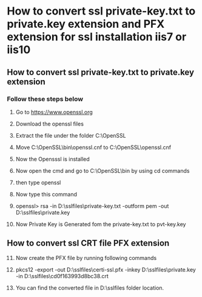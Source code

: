 # How to convert ssl private-key.txt to private.key extension and PFX extension for ssl installation iis7 or iis10

## How to convert ssl private-key.txt to private.key extension

### Follow these steps below

1. Go to  https://www.openssl.org 

2. Download the openssl files

3. Extract the file under the folder C:\OpenSSL

4. Move C:\OpenSSL\bin\openssl.cnf to C:\OpenSSL\openssl.cnf

5. Now the Opensssl is installed

6. Now open the cmd and go to C:\OpenSSL\bin by using cd commands

7. then type openssl

8. Now type this command

9. openssl> rsa -in D:\sslfiles\private-key.txt -outform pem -out D:\sslfiles\private.key

10. Now Private Key is Generated fom the private-key.txt to pvt-key.key

## How to convert ssl CRT file PFX extension

11. Now create the PFX file by running following commands

12. pkcs12 -export -out D:\sslfiles\certi-ssl.pfx -inkey D:\sslfiles\private.key -in D:\sslfiles\cd0f163993d8bc38.crt

13. You can find the converted file in D:\sslfiles folder location.
